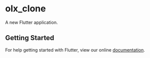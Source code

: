 # olx_clone

A new Flutter application.

## Getting Started

For help getting started with Flutter, view our online
[documentation](https://flutter.io/).
